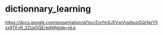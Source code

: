 # dictionnary_learning
https://docs.google.com/presentation/d/1ocrZnrfmXJ5VwVtgdtoziGQrNzY5xx9TEyR_2ZuxOQE/edit#slide=id.p
